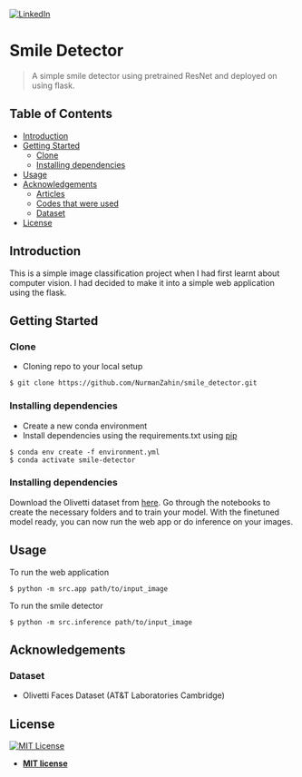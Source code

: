 [![LinkedIn][linkedin-shield]][linkedin-url]

# Smile Detector
> A simple smile detector using pretrained ResNet and deployed on using flask.



## Table of Contents
- [Introduction](#introduction)
- [Getting Started](#getting-started)
  - [Clone](#clone)
  - [Installing dependencies](#installing-dependencies)
- [Usage](#usage)
- [Acknowledgements](#acknowledgements)
  - [Articles](#articles)
  - [Codes that were used](#codes-that-were-used)
  - [Dataset](#dataset)
- [License](#license)


## Introduction
This is a simple image classification project when I had first learnt about computer vision. I had decided to make it 
into a simple web application using the flask.


## Getting Started

### Clone
- Cloning repo to your local setup
```shell
$ git clone https://github.com/NurmanZahin/smile_detector.git
```

### Installing dependencies
- Create a new conda environment 
- Install dependencies using the requirements.txt using [pip](https://pip.pypa.io/en/stable/installing/)
```shell
$ conda env create -f environment.yml
$ conda activate smile-detector 
```
### Installing dependencies
Download the Olivetti dataset from [here](https://www.kaggle.com/sahilyagnik/olivetti-faces). Go through the notebooks 
to create the necessary folders and to train your model. With the finetuned model ready, you can now run the web app or
do inference on your images.

## Usage
To run the web application 
```shell
$ python -m src.app path/to/input_image
```

To run the smile detector
```shell
$ python -m src.inference path/to/input_image
```


## Acknowledgements
### Dataset
- Olivetti Faces Dataset (AT&T Laboratories Cambridge)


## License

[![MIT License][mit-license-shield]][mit-license-url]

- **[MIT license](http://opensource.org/licenses/mit-license.php)**



[mit-license-shield]: https://img.shields.io/github/license/othneildrew/Best-README-Template.svg?style=flat-square
[mit-license-url]: https://badges.mit-license.org/
[linkedin-shield]: https://img.shields.io/badge/-LinkedIn-black.svg?style=flat-square&logo=linkedin&colorB=555
[linkedin-url]: https://www.linkedin.com/in/nurman-jupri-20655814a
[product-screenshot]: images/screenshot.png
[article1-url]: https://towardsdatascience.com/beginners-guide-to-building-a-singlish-ai-chatbot-7ecff8255ee
[article2-url]: https://towardsdatascience.com/generating-singlish-text-messages-with-a-lstm-network-7d0fdc4593b6

